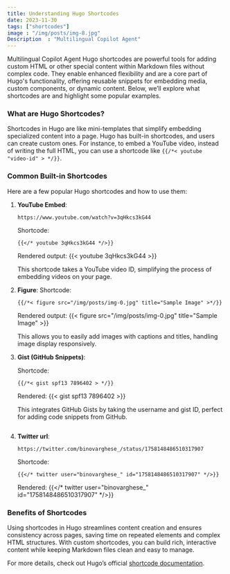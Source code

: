 ```yaml
---
title: Understanding Hugo Shortcodes
date: 2023-11-30
tags: ["shortcodes"]
image : "/img/posts/img-8.jpg"
Description  : "Multilingual Copilot Agent"
---
```


Multilingual Copilot Agent
Hugo shortcodes are powerful tools for adding custom HTML or other special content within Markdown files without complex code. They enable enhanced flexibility and are a core part of Hugo's functionality, offering reusable snippets for embedding media, custom components, or dynamic content. Below, we’ll explore what shortcodes are and highlight some popular examples.

### What are Hugo Shortcodes?
Shortcodes in Hugo are like mini-templates that simplify embedding specialized content into a page. Hugo has built-in shortcodes, and users can create custom ones. For instance, to embed a YouTube video, instead of writing the full HTML, you can use a shortcode like `{{/*< youtube "video-id" > */}}`.

### Common Built-in Shortcodes
Here are a few popular Hugo shortcodes and how to use them:

1. **YouTube Embed**:
   
   ```
   https://www.youtube.com/watch?v=3qHkcs3kG44
   ```

   Shortcode:
   ```
   {{</* youtube 3qHkcs3kG44 */>}}
   ```
   Rendered output:
   {{< youtube 3qHkcs3kG44 >}}

   This shortcode takes a YouTube video ID, simplifying the process of embedding videos on your page.

2. **Figure**:
   Shortcode:
   ```
   {{/*< figure src="/img/posts/img-0.jpg" title="Sample Image" >*/}}
   ```

   Rendered output:
   {{< figure src="/img/posts/img-0.jpg" title="Sample Image" >}}
   
   This allows you to easily add images with captions and titles, handling image display responsively.

3. **Gist (GitHub Snippets)**:

   Shortcode:
   ```
   {{/*< gist spf13 7896402 > */}}
   ```
   Rendered:
   {{< gist spf13 7896402 >}}

   This integrates GitHub Gists by taking the username and gist ID, perfect for adding code snippets from GitHub.


   ```

4. **Twitter url**:

   ```
   https://twitter.com/binovarghese_/status/1758148486510317907
   ```

   Shortcode:
   ```
   {{</* twitter user="binovarghese_" id="1758148486510317907" */>}}
   ```

   Rendered:
   {{</* twitter user="binovarghese_" id="1758148486510317907" */>}}

### Benefits of Shortcodes
Using shortcodes in Hugo streamlines content creation and ensures consistency across pages, saving time on repeated elements and complex HTML structures. With custom shortcodes, you can build rich, interactive content while keeping Markdown files clean and easy to manage.

For more details, check out Hugo’s official [shortcode documentation](https://gohugo.io/content-management/shortcodes/).

<!--Photo by Robert Katzki on Unsplash-->

